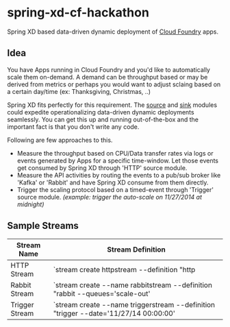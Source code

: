 spring-xd-cf-hackathon
======================

Spring XD based data-driven dynamic deployment of [Cloud Foundry](http://www.pivotal.io/platform-as-a-service/pivotal-cf) apps.

Idea
----
You have Apps running in Cloud Foundry and you'd like to automatically scale them on-demand. A demand can be throughput based or may be derived from metrics or perhaps you would want to adjust sclaing based on a certain day/time (ex: Thanksgiving, Christmas, ..)

Spring XD fits perfectly for this requirement. The [source](https://github.com/spring-projects/spring-xd/wiki/Sources) and [sink](https://github.com/spring-projects/spring-xd/wiki/Sinks) modules could expedite operationalizing data-driven dynamic deployments seamlessly. You can get this up and running out-of-the-box and the important fact is that you don't write any code.

Following are few approaches to this.

* Measure the throughput based on CPU/Data transfer rates via logs or events generated by Apps for a specific time-window. Let those events get consumed by Spring XD through 'HTTP' source module.
* Measure the API activities by routing the events to a pub/sub broker like 'Kafka' or 'Rabbit' and have Spring XD consume from them directly.
* Trigger the scaling protocol based on a timed-event through 'Trigger' source module. _(example: trigger the auto-scale on 11/27/2014 at midnight)_

Sample Streams
--------------

|Stream Name | Stream Definition
|--------------|--------
HTTP Stream | `stream create httpstream --definition "http | transform --script=postRequest.groovy | log" --deploy`
Rabbit Stream | `stream create --name rabbitstream --definition "rabbit --queues='scale-out' | transform --script=postRequest.groovy | counter" --deploy`
Trigger Stream | `stream create --name triggerstream --definition "trigger --date='11/27/14 00:00:00' | transform --script=postRequest.groovy | counter" --deploy1`